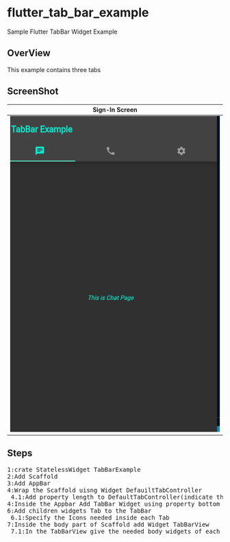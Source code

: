 # flutter_tab_bar_example
Sample Flutter TabBar Widget Example
## OverView
 This example contains three tabs  
## ScreenShot
| Sign-In Screen                                | 
| --------------------------------------------- |
| ![image](tabbar.png)         |
## Steps
<pre>
1:crate StatelessWidget TabBarExample
2:Add Scaffold
3:Add AppBar
4:Wrap the Scaffold uisng Widget DefauiltTabController
 4.1:Add property length to DefaultTabController(indicate the No. of tabs)
4:Inside the Appbar Add TabBar Widget using property bottom
6:Add children widgets Tab to the TabBar 
 6.1:Specify the Icons needed inside each Tab
7:Inside the body part of Scaffold add Widget TabBarView
 7.1:In the TabBarView give the needed body widgets of each Tab(Give required Widgets as per the lenth of DefaultTabController ) 
</pre>
